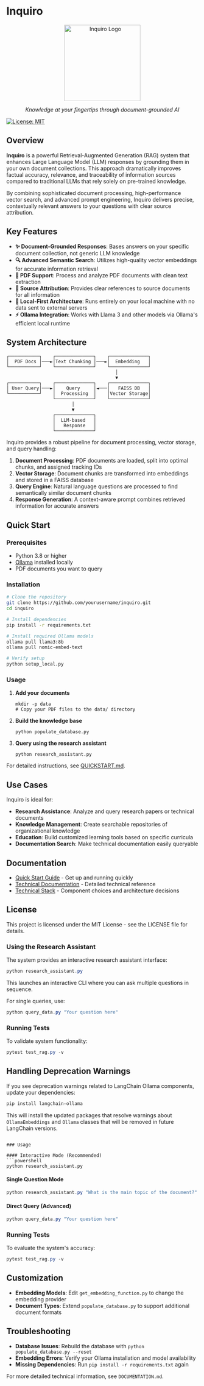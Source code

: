 # Inquiro

<div align="center">
    <img src="https://via.placeholder.com/200x200.png?text=Inquiro" alt="Inquiro Logo" width="200"/>
    <p><em>Knowledge at your fingertips through document-grounded AI</em></p>
</div>

[![License: MIT](https://img.shields.io/badge/License-MIT-blue.svg)](https://opensource.org/licenses/MIT)

## Overview

**Inquiro** is a powerful Retrieval-Augmented Generation (RAG) system that enhances Large Language Model (LLM) responses by grounding them in your own document collections. This approach dramatically improves factual accuracy, relevance, and traceability of information sources compared to traditional LLMs that rely solely on pre-trained knowledge.

By combining sophisticated document processing, high-performance vector search, and advanced prompt engineering, Inquiro delivers precise, contextually relevant answers to your questions with clear source attribution.

## Key Features

- **✨ Document-Grounded Responses**: Bases answers on your specific document collection, not generic LLM knowledge
- **🔍 Advanced Semantic Search**: Utilizes high-quality vector embeddings for accurate information retrieval
- **📄 PDF Support**: Process and analyze PDF documents with clean text extraction
- **🔗 Source Attribution**: Provides clear references to source documents for all information
- **🚀 Local-First Architecture**: Runs entirely on your local machine with no data sent to external servers
- **⚡ Ollama Integration**: Works with Llama 3 and other models via Ollama's efficient local runtime

## System Architecture

```
┌───────────┐    ┌──────────────┐    ┌──────────────┐
│  PDF Docs │───►│Text Chunking │───►│  Embedding   │
└───────────┘    └──────────────┘    └──────────────┘
                                        │
                                        ▼
┌───────────┐    ┌──────────────┐    ┌──────────────┐
│ User Query│───►│    Query     │◄───│   FAISS DB   │
└───────────┘    │  Processing  │    │Vector Storage│
                 └──────────────┘    └──────────────┘
                        │
                        ▼
                 ┌──────────────┐
                 │  LLM-based   │
                 │   Response   │
                 └──────────────┘
```

Inquiro provides a robust pipeline for document processing, vector storage, and query handling:

1. **Document Processing**: PDF documents are loaded, split into optimal chunks, and assigned tracking IDs
2. **Vector Storage**: Document chunks are transformed into embeddings and stored in a FAISS database
3. **Query Engine**: Natural language questions are processed to find semantically similar document chunks
4. **Response Generation**: A context-aware prompt combines retrieved information for accurate answers

## Quick Start

### Prerequisites

- Python 3.8 or higher
- [Ollama](https://ollama.ai) installed locally
- PDF documents you want to query

### Installation

```bash
# Clone the repository
git clone https://github.com/yourusername/inquiro.git
cd inquiro

# Install dependencies
pip install -r requirements.txt

# Install required Ollama models
ollama pull llama3:8b
ollama pull nomic-embed-text

# Verify setup
python setup_local.py
```

### Usage

1. **Add your documents**
   ```
   mkdir -p data
   # Copy your PDF files to the data/ directory
   ```

2. **Build the knowledge base**
   ```
   python populate_database.py
   ```

3. **Query using the research assistant**
   ```
   python research_assistant.py
   ```

For detailed instructions, see [QUICKSTART.md](QUICKSTART.md).

## Use Cases

Inquiro is ideal for:

- **Research Assistance**: Analyze and query research papers or technical documents
- **Knowledge Management**: Create searchable repositories of organizational knowledge
- **Education**: Build customized learning tools based on specific curricula
- **Documentation Search**: Make technical documentation easily queryable

## Documentation

- [Quick Start Guide](QUICKSTART.md) - Get up and running quickly
- [Technical Documentation](DOCUMENTATION.md) - Detailed technical reference
- [Technical Stack](TECHSTACK.md) - Component choices and architecture decisions

## License

This project is licensed under the MIT License - see the LICENSE file for details.

### Using the Research Assistant

The system provides an interactive research assistant interface:

```powershell
python research_assistant.py
```

This launches an interactive CLI where you can ask multiple questions in sequence.

For single queries, use:

```powershell
python query_data.py "Your question here"
```

### Running Tests

To validate system functionality:

```powershell
pytest test_rag.py -v
```

## Handling Deprecation Warnings

If you see deprecation warnings related to LangChain Ollama components, update your dependencies:

```powershell
pip install langchain-ollama
```

This will install the updated packages that resolve warnings about `OllamaEmbeddings` and `Ollama` classes that will be removed in future LangChain versions.
```

### Usage

#### Interactive Mode (Recommended)
```powershell
python research_assistant.py
```

#### Single Question Mode
```powershell
python research_assistant.py "What is the main topic of the document?"
```

#### Direct Query (Advanced)
```powershell
python query_data.py "Your question here"
```

### Running Tests

To evaluate the system's accuracy:

```powershell
pytest test_rag.py -v
```

## Customization

- **Embedding Models**: Edit `get_embedding_function.py` to change the embedding provider
- **Document Types**: Extend `populate_database.py` to support additional document formats

## Troubleshooting

- **Database Issues**: Rebuild the database with `python populate_database.py --reset`
- **Embedding Errors**: Verify your Ollama installation and model availability
- **Missing Dependencies**: Run `pip install -r requirements.txt` again

For more detailed technical information, see `DOCUMENTATION.md`.
